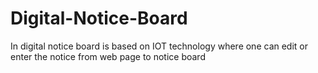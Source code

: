 # Digital-Notice-Board
In digital notice board is based on IOT technology where one can edit or enter the notice from web page to notice board
